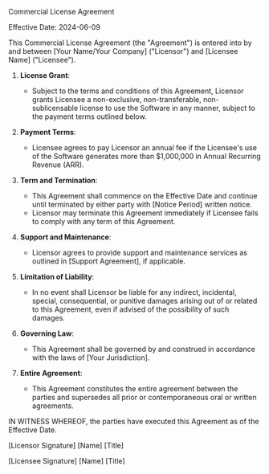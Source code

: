 Commercial License Agreement

Effective Date: 2024-06-09

This Commercial License Agreement (the "Agreement") is entered into by and between [Your Name/Your Company] ("Licensor") and [Licensee Name] ("Licensee").

1. **License Grant**:

   - Subject to the terms and conditions of this Agreement, Licensor grants Licensee a non-exclusive, non-transferable, non-sublicensable license to use the Software in any manner, subject to the payment terms outlined below.

2. **Payment Terms**:

   - Licensee agrees to pay Licensor an annual fee if the Licensee's use of the Software generates more than $1,000,000 in Annual Recurring Revenue (ARR).

3. **Term and Termination**:

   - This Agreement shall commence on the Effective Date and continue until terminated by either party with [Notice Period] written notice.
   - Licensor may terminate this Agreement immediately if Licensee fails to comply with any term of this Agreement.

4. **Support and Maintenance**:

   - Licensor agrees to provide support and maintenance services as outlined in [Support Agreement], if applicable.

5. **Limitation of Liability**:

   - In no event shall Licensor be liable for any indirect, incidental, special, consequential, or punitive damages arising out of or related to this Agreement, even if advised of the possibility of such damages.

6. **Governing Law**:

   - This Agreement shall be governed by and construed in accordance with the laws of [Your Jurisdiction].

7. **Entire Agreement**:
   - This Agreement constitutes the entire agreement between the parties and supersedes all prior or contemporaneous oral or written agreements.

IN WITNESS WHEREOF, the parties have executed this Agreement as of the Effective Date.

[Licensor Signature]
[Name]
[Title]

[Licensee Signature]
[Name]
[Title]
